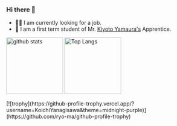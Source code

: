 ### Hi there 👋
- 👨‍💻 I am currently looking for a job.
- 🌱 I am a first term student of Mr. [Kiyoto Yamaura's](https://github.com/kiyodori) Apprentice.

<p align="left">
  <img alt="github stats" height="150px" src="https://github-readme-stats.vercel.app/api?username=KoichiYanagisawa&theme=midnight-purple&show_icons=ture" />
  <img alt="Top Langs" height="150px" src="https://github-readme-stats.vercel.app/api/top-langs/?username=KoichiYanagisawa&layout=compact&show_icons=true&theme=midnight-purple" />
</p>
[![trophy](https://github-profile-trophy.vercel.app/?username=KoichiYanagisawa&theme=midnight-purple)](https://github.com/ryo-ma/github-profile-trophy)

<!--
**KoichiYanagisawa/KoichiYanagisawa** is a ✨ _special_ ✨ repository because its `README.md` (this file) appears on your GitHub profile.

Here are some ideas to get you started:

- 🔭 I’m currently working on ...
- 🌱 I’m currently learning ...
- 👯 I’m looking to collaborate on ...
- 🤔 I’m looking for help with ...
- 💬 Ask me about ...
- 📫 How to reach me: ...
- 😄 Pronouns: ...
- ⚡ Fun fact: ...
-->
